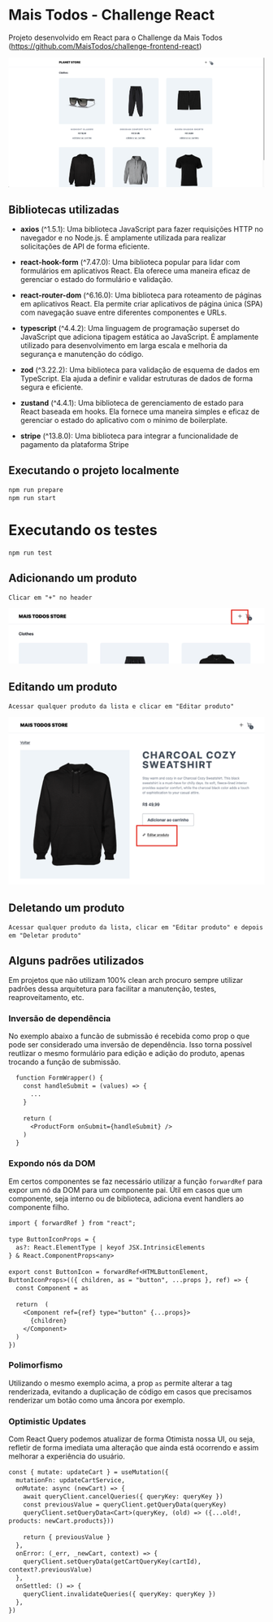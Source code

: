 # Mais Todos - Challenge React

Projeto desenvolvido em React para o Challenge da Mais Todos (https://github.com/MaisTodos/challenge-frontend-react)

![mais todos store](https://github.com/cslz4/mais-todos-challenge/blob/main/assets/store.png?raw=true)

## Bibliotecas utilizadas

- **axios** (^1.5.1): Uma biblioteca JavaScript para fazer requisições HTTP no navegador e no Node.js. É amplamente utilizada para realizar solicitações de API de forma eficiente.

- **react-hook-form** (^7.47.0): Uma biblioteca popular para lidar com formulários em aplicativos React. Ela oferece uma maneira eficaz de gerenciar o estado do formulário e validação.

- **react-router-dom** (^6.16.0): Uma biblioteca para roteamento de páginas em aplicativos React. Ela permite criar aplicativos de página única (SPA) com navegação suave entre diferentes componentes e URLs.

- **typescript** (^4.4.2): Uma linguagem de programação superset do JavaScript que adiciona tipagem estática ao JavaScript. É amplamente utilizado para desenvolvimento em larga escala e melhoria da segurança e manutenção do código.

- **zod** (^3.22.2): Uma biblioteca para validação de esquema de dados em TypeScript. Ela ajuda a definir e validar estruturas de dados de forma segura e eficiente.

- **zustand** (^4.4.1): Uma biblioteca de gerenciamento de estado para React baseada em hooks. Ela fornece uma maneira simples e eficaz de gerenciar o estado do aplicativo com o mínimo de boilerplate.

- **stripe** (^13.8.0): Uma biblioteca para integrar a funcionalidade de pagamento da plataforma Stripe

## Executando o projeto localmente

```
npm run prepare
npm run start
```

# Executando os testes
```
npm run test
```

## Adicionando um produto
```
Clicar em "+" no header
```
![adicionar produto](https://github.com/cslz4/mais-todos-challenge/blob/main/assets/add-product.png?raw=true)
## Editando um produto
```
Acessar qualquer produto da lista e clicar em "Editar produto"
```
![editar produto](https://github.com/cslz4/mais-todos-challenge/blob/main/assets/edit-product.png?raw=true)

## Deletando um produto
```
Acessar qualquer produto da lista, clicar em "Editar produto" e depois em "Deletar produto"
```

## Alguns padrões utilizados
Em projetos que não utilizam 100% clean arch procuro sempre utilizar padrões dessa arquitetura para facilitar a manutenção, testes, reaproveitamento, etc.

### Inversão de dependência
No exemplo abaixo a funcão de submissão é recebida como prop o que pode ser considerado uma inversão de dependência. Isso torna possível reutlizar o mesmo formulário para edição e adição do produto, apenas trocando a função de submissão.
```tsx
  function FormWrapper() {
    const handleSubmit = (values) => {
      ...
    }

    return (
      <ProductForm onSubmit={handleSubmit} />
    )
  }
```
### Expondo nós da DOM
Em certos componentes se faz necessário utilizar a função ``forwardRef`` para expor um nó da DOM para um componente pai. Útil em casos que um componente, seja interno ou de biblioteca, adiciona event handlers ao componente filho.

```tsx
import { forwardRef } from "react";

type ButtonIconProps = {
  as?: React.ElementType | keyof JSX.IntrinsicElements
} & React.ComponentProps<any>

export const ButtonIcon = forwardRef<HTMLButtonElement, ButtonIconProps>(({ children, as = "button", ...props }, ref) => {
  const Component = as

  return  (
    <Component ref={ref} type="button" {...props}>
      {children}
    </Component>
  )     
})
```

### Polimorfismo
Utilizando o mesmo exemplo acima, a prop ``as`` permite alterar a tag renderizada, evitando a duplicação de código em casos que precisamos renderizar um botão como uma âncora por exemplo.

### Optimistic Updates
Com React Query podemos atualizar de forma Otimista nossa UI, ou seja, refletir de forma imediata uma alteração que ainda está ocorrendo e assim melhorar a experiência do usuário.
```tsx
const { mutate: updateCart } = useMutation({
  mutationFn: updateCartService,
  onMutate: async (newCart) => {
    await queryClient.cancelQueries({ queryKey: queryKey })
    const previousValue = queryClient.getQueryData(queryKey)
    queryClient.setQueryData<Cart>(queryKey, (old) => ({...old!, products: newCart.products}))

    return { previousValue }
  },
  onError: (_err, _newCart, context) => {
    queryClient.setQueryData(getCartQueryKey(cartId), context?.previousValue)
  },
  onSettled: () => {
    queryClient.invalidateQueries({ queryKey: queryKey })
  },
})
```
